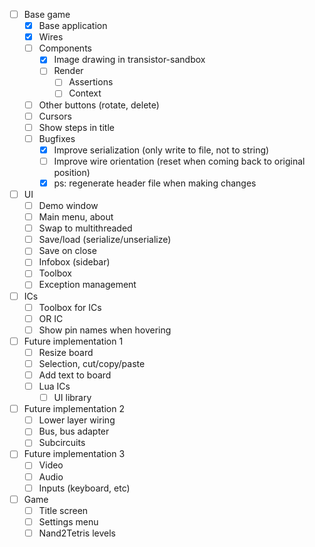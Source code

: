 - [ ] Base game
  - [x] Base application
  - [x] Wires
  - [ ] Components
    - [x] Image drawing in transistor-sandbox
    - [ ] Render
      - [ ] Assertions
      - [ ] Context
  - [ ] Other buttons (rotate, delete)
  - [ ] Cursors
  - [ ] Show steps in title
  - [ ] Bugfixes
    - [x] Improve serialization (only write to file, not to string)
    - [ ] Improve wire orientation (reset when coming back to original position)
    - [x] ps: regenerate header file when making changes
  
- [ ] UI
  - [ ] Demo window
  - [ ] Main menu, about
  - [ ] Swap to multithreaded
  - [ ] Save/load (serialize/unserialize)
  - [ ] Save on close
  - [ ] Infobox (sidebar)
  - [ ] Toolbox
  - [ ] Exception management
  
- [ ] ICs
  - [ ] Toolbox for ICs
  - [ ] OR IC 
  - [ ] Show pin names when hovering

- [ ] Future implementation 1
  - [ ] Resize board
  - [ ] Selection, cut/copy/paste
  - [ ] Add text to board
  - [ ] Lua ICs
    - [ ] UI library

- [ ] Future implementation 2
  - [ ] Lower layer wiring
  - [ ] Bus, bus adapter
  - [ ] Subcircuits

- [ ] Future implementation 3
  - [ ] Video
  - [ ] Audio
  - [ ] Inputs (keyboard, etc)

- [ ] Game
  - [ ] Title screen
  - [ ] Settings menu
  - [ ] Nand2Tetris levels